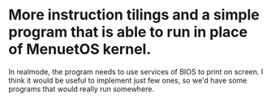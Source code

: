 # More instruction tilings and a simple program that is able to run in place of MenuetOS kernel.

In realmode, the program needs to use services of BIOS to print on screen. I think it would be useful to implement just few ones, so we'd have some programs that would really run somewhere.
